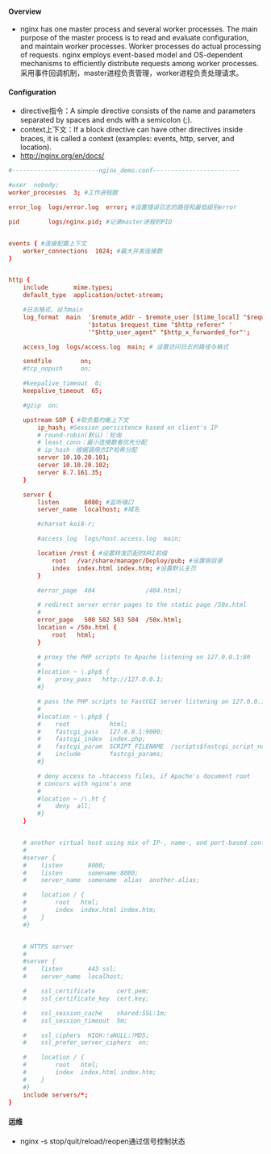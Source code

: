 #### Overview
- nginx has one master process and several worker processes. The main purpose of the master process is to read and evaluate configuration, and maintain worker processes. Worker processes do actual processing of requests. nginx employs event-based model and OS-dependent mechanisms to efficiently distribute requests among worker processes. 采用事件回调机制，master进程负责管理，worker进程负责处理请求。

#### Configuration
- directive指令：A simple directive consists of the name and parameters separated by spaces and ends with a semicolon (;).
- context上下文：If a block directive can have other directives inside braces, it is called a context (examples: events, http, server, and location).
- http://nginx.org/en/docs/


```nginx.conf
#------------------------nginx_demo.conf------------------------

#user  nobody;
worker_processes  3; #工作进程数

error_log  logs/error.log  error; #设置错误日志的路径和最低级别error

pid        logs/nginx.pid; #记录master进程的PID


events { #连接配置上下文
    worker_connections  1024; #最大并发连接数
}


http {
    include       mime.types;
    default_type  application/octet-stream;

	#日志格式，设为main
    log_format  main  '$remote_addr - $remote_user [$time_local] "$request" '
                      '$status $request_time "$http_referer" '
                      '"$http_user_agent" "$http_x_forwarded_for"';

    access_log  logs/access.log  main; # 设置访问日志的路径与格式

    sendfile        on;
    #tcp_nopush     on;

    #keepalive_timeout  0;
    keepalive_timeout  65;

    #gzip  on;

    upstream SOP { #软负载均衡上下文
        ip_hash; #Session persistence based on client's IP
        # round-robin(默认)：轮询
        # least_conn：最小连接数者优先分配
        # ip_hash：根据调用方IP哈希分配
        server 10.10.20.101;
        server 10.10.20.102;
        server 8.7.161.35;
    }

    server {
        listen       8080; #监听端口
        server_name  localhost; #域名

        #charset koi8-r;

        #access_log  logs/host.access.log  main;

        location /rest { #设置转发匹配的URI前缀
            root   /var/share/manager/Deploy/pub; #设置根目录
            index  index.html index.htm; #设置默认主页
        }

        #error_page  404              /404.html;

        # redirect server error pages to the static page /50x.html
        #
        error_page   500 502 503 504  /50x.html;
        location = /50x.html {
            root   html;
        }

        # proxy the PHP scripts to Apache listening on 127.0.0.1:80
        #
        #location ~ \.php$ {
        #    proxy_pass   http://127.0.0.1;
        #}

        # pass the PHP scripts to FastCGI server listening on 127.0.0.1:9000
        #
        #location ~ \.php$ {
        #    root           html;
        #    fastcgi_pass   127.0.0.1:9000;
        #    fastcgi_index  index.php;
        #    fastcgi_param  SCRIPT_FILENAME  /scripts$fastcgi_script_name;
        #    include        fastcgi_params;
        #}

        # deny access to .htaccess files, if Apache's document root
        # concurs with nginx's one
        #
        #location ~ /\.ht {
        #    deny  all;
        #}
    }


    # another virtual host using mix of IP-, name-, and port-based configuration
    #
    #server {
    #    listen       8000;
    #    listen       somename:8080;
    #    server_name  somename  alias  another.alias;

    #    location / {
    #        root   html;
    #        index  index.html index.htm;
    #    }
    #}


    # HTTPS server
    #
    #server {
    #    listen       443 ssl;
    #    server_name  localhost;

    #    ssl_certificate      cert.pem;
    #    ssl_certificate_key  cert.key;

    #    ssl_session_cache    shared:SSL:1m;
    #    ssl_session_timeout  5m;

    #    ssl_ciphers  HIGH:!aNULL:!MD5;
    #    ssl_prefer_server_ciphers  on;

    #    location / {
    #        root   html;
    #        index  index.html index.htm;
    #    }
    #}
    include servers/*;
}
```

#### 运维
- nginx -s stop/quit/reload/reopen通过信号控制状态
